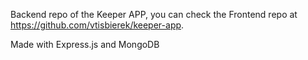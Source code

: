 Backend repo of the Keeper APP, you can check the Frontend repo at https://github.com/vtisbierek/keeper-app.

Made with Express.js and MongoDB
